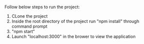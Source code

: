 Follow below steps to run the project:

1. CLone the project
2. Inside the root directory of the project run "npm install" through command prompt
3. "npm start"
4. Launch "localhost:3000" in the brower to view the application
